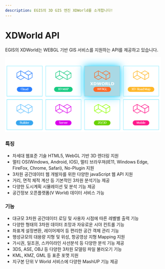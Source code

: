 ```yaml
---
description: EGIS의 3D GIS 엔진 XDWorld를 소개합니다!
---
```


# XDWorld API

EGIS의 XDWorld는 WEBGL 기반 GIS 서비스를 지원하는 API를 제공하고 있습니다.

![](<../.gitbook/assets/introduce.png>)

### 특징

* 차세대 웹표준 기술 HTML5, WebGL 기반 3D 렌더링 지원
* 멀티 OS(Windows, Android, IOS), 멀티 브라우져(IE11, Windows Edge, FireFox, Chrome, Safari), No-Plugin 지원
* 3차원 공간데이터 웹 개발자를 위한 다양한 javaScript 웹 API 지원
* 거리, 면적 체적 계산 등 기본적인 3차원 분석기능 제공
* 다양한 도시계획 시뮬레이션 및 분석 기능 제공
* 공간정보 오픈플랫폼(V World) 데이터 서비스 가능

### 기능

* 대규모 3차원 공간데이터 로딩 및 사용자 시점에 따른 레벨별 출력 기능
* 다양한 형태의 3차원 데이터 조망과 자유로운 시야 컨트롤 기능
* 좌표계 설정변환, 레이어제어 등 편리한 공간 객체 관리 기능
* 행성규모의 대용량 지형 및 위성, 항공영상 지형 Mapping 지원
* 가시권, 일조권, 스카이라인 사선분석 등 다양한 분석 기능 제공
* 3DS, ASE, OBJ 등 다양한 3차원 모델링 파일 불러오기 기능
* KML, KMZ, GML 등 표준 포맷 지원
* 지구본 단위 V World 서비스에 다양한 MashUP 기능 제공
